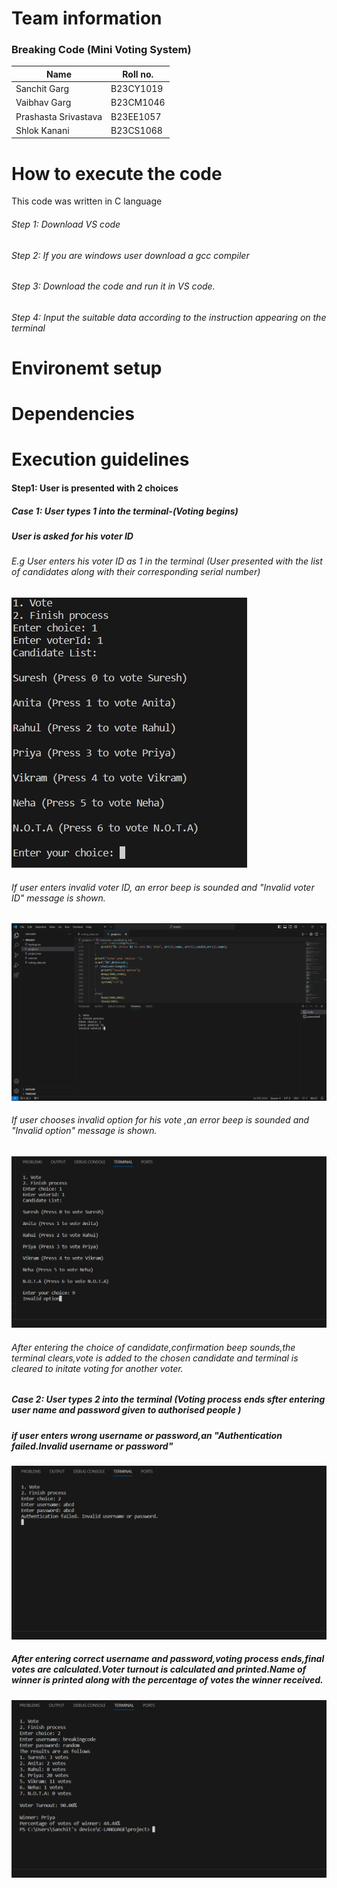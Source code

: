 # Team information 
###  Breaking Code (Mini Voting System)
|Name|Roll no.|
|-------|-------|
|Sanchit Garg|B23CY1019|
|Vaibhav Garg|B23CM1046|
|Prashasta Srivastava|B23EE1057|
|Shlok Kanani|B23CS1068|
# How to execute the code 
This code was written in C language
###### Step 1: Download VS code
###### Step 2: If you are windows user download a gcc compiler
###### Step 3: Download the code and run it in VS code.
###### Step 4: Input the suitable data according to the instruction appearing on the terminal
# Environemt setup

# Dependencies

# Execution guidelines
#### Step1: User is presented with 2 choices
##### Case 1: User types 1 into the terminal-(Voting begins)

##### User is asked for his voter ID
###### E.g User enters his voter ID as 1 in the terminal (User presented with the list of candidates along with their corresponding serial number)
![](screenshots/3dec,jpg.jpg)
###### If user enters invalid voter ID, an error beep is sounded and "Invalid voter ID" message is shown.
![](screenshots/3dec.png)
###### If user chooses invalid option for his vote ,an error beep is sounded and "Invalid option" message is shown.
![](screenshots/3dec2.png)
###### After entering the choice of candidate,confirmation beep sounds,the terminal clears,vote is added to the chosen candidate and terminal is cleared to initate voting for another voter.

##### Case 2: User types 2 into the terminal (Voting process ends sfter entering user name and password given to authorised people )
##### if user enters wrong username or password,an "Authentication failed.Invalid username or password"
![](screenshots/3dec3.png)
##### After entering correct username and password,voting process ends,final votes are calculated.Voter turnout is calculated and printed.Name of winner is printed along with the percentage of votes the winner received.
![](screenshots/3dec4.png)
